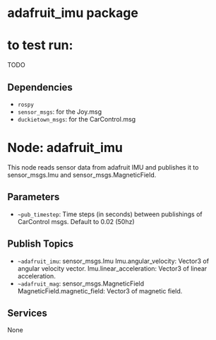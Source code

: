 # adafruit_imu package


# to test run:
TODO

## Dependencies
* `rospy`
* `sensor_msgs`: for the Joy.msg
* `duckietown_msgs`: for the CarControl.msg

# Node: adafruit_imu
This node reads sensor data from adafruit IMU and publishes it to sensor_msgs.Imu and sensor_msgs.MagneticField.

## Parameters
* `~pub_timestep`:
    Time steps (in seconds) between publishings of CarControl msgs. Default to 0.02 (50hz)

## Publish Topics
* `~adafruit_imu`: sensor_msgs.Imu
    Imu.angular_velocity: Vector3 of angular velocity vector.
    Imu.linear_acceleration: Vector3 of linear acceleration.
* `~adafruit_mag`: sensor_msgs.MagneticField
    MagneticField.magnetic_field: Vector3 of magnetic field.

## Services
None

